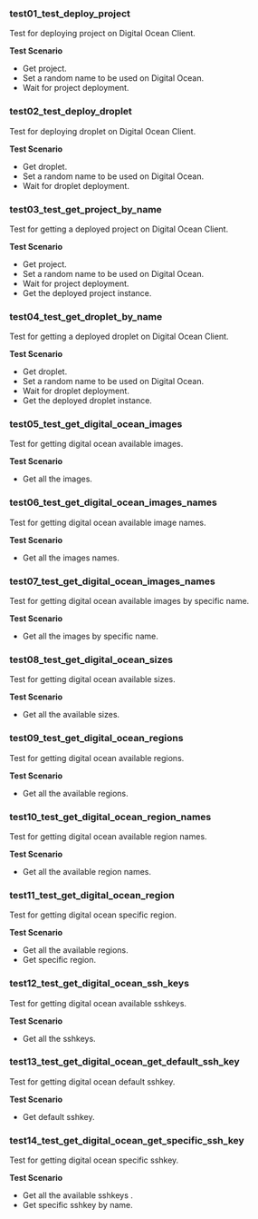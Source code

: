 ### test01_test_deploy_project

Test for deploying project on Digital Ocean Client.

**Test Scenario**

- Get project.
- Set a random name to be used on Digital Ocean.
- Wait for project deployment.

### test02_test_deploy_droplet

Test for deploying droplet on Digital Ocean Client.

**Test Scenario**

- Get droplet.
- Set a random name to be used on Digital Ocean.
- Wait for droplet deployment.

### test03_test_get_project_by_name

Test for getting a deployed project on Digital Ocean Client.

**Test Scenario**

- Get project.
- Set a random name to be used on Digital Ocean.
- Wait for project deployment.
- Get the deployed project instance.

### test04_test_get_droplet_by_name

Test for getting a deployed droplet on Digital Ocean Client.

**Test Scenario**

- Get droplet.
- Set a random name to be used on Digital Ocean.
- Wait for droplet deployment.
- Get the deployed droplet instance.

### test05_test_get_digital_ocean_images

Test for getting digital ocean available images.

**Test Scenario**

- Get all the images.

### test06_test_get_digital_ocean_images_names

Test for getting digital ocean available image names.

**Test Scenario**

- Get all the images names.

### test07_test_get_digital_ocean_images_names

Test for getting digital ocean available images by specific name.

**Test Scenario**

- Get all the images by specific name.

### test08_test_get_digital_ocean_sizes

Test for getting digital ocean available sizes.

**Test Scenario**

- Get all the available sizes.

### test09_test_get_digital_ocean_regions

Test for getting digital ocean available regions.

**Test Scenario**

- Get all the available regions.

### test10_test_get_digital_ocean_region_names

Test for getting digital ocean available region names.

**Test Scenario**

- Get all the available region names.

### test11_test_get_digital_ocean_region

Test for getting digital ocean specific region.

**Test Scenario**

- Get all the available regions.
- Get specific region.

### test12_test_get_digital_ocean_ssh_keys

Test for getting digital ocean available sshkeys.

**Test Scenario**

- Get all the sshkeys.

### test13_test_get_digital_ocean_get_default_ssh_key

Test for getting digital ocean default sshkey.

**Test Scenario**

- Get default sshkey.

### test14_test_get_digital_ocean_get_specific_ssh_key

Test for getting digital ocean specific sshkey.

**Test Scenario**

- Get all the available sshkeys .
- Get specific sshkey by name.

